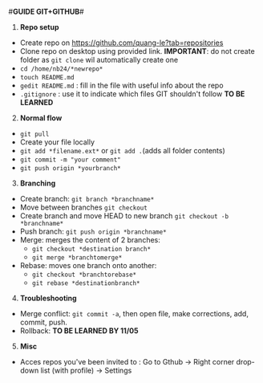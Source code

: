 #**GUIDE GIT+GITHUB**#

1. **Repo setup**

  * Create repo on https://github.com/quang-le?tab=repositories
  * Clone repo on desktop using provided link. **IMPORTANT**: do not create folder as `git clone` wil automatically create one
  * `cd /home/nb24/*newrepo*`
  * `touch README.md`
  * `gedit README.md` : fill in the file with useful info about the repo
  * `.gitignore` : use it to indicate which files GIT shouldn't follow **TO BE LEARNED**

2. **Normal flow**
  * `git pull`
  * Create your file locally
  * `git add *filename.ext*` or `git add .`(adds all folder contents)
  * `git commit -m "your comment"`
  * `git push origin *yourbranch*`

3. **Branching**
  * Create branch: `git branch *branchname*`
  * Move between branches `git checkout`
  * Create branch and move HEAD to new branch `git checkout -b *branchname*`
  * Push branch: `git push origin *branchname*`
  * Merge: merges the content of 2 branches: 
     * `git checkout *destination branch*`
     * `git merge *branchtomerge*`
  * Rebase: moves one branch onto another:
     * `git checkout *branchtorebase*`
     * `git rebase *destinationbranch*`

4. **Troubleshooting**

  * Merge conflict: `git commit -a`, then open file, make corrections, add, commit, push.
  * Rollback: **TO BE LEARNED BY 11/05**
5. **Misc**

  * Acces repos you've been invited to : Go to Gthub -> Right corner drop-down list (with profile) -> Settings
